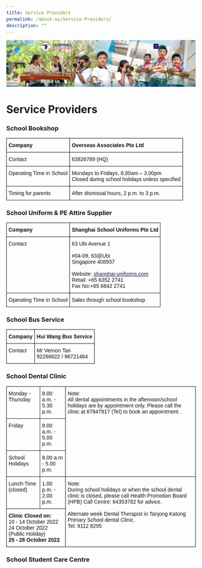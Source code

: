 ```yaml
---
title: Service Providers
permalink: /about-us/Service-Providers/
description: ""
---
```

![](/images/About%20Us.png)


Service Providers
=================

### **School Bookshop**

<style type="text/css">
.tg  {border-collapse:collapse;border-spacing:0;}
.tg td{border-color:black;border-style:solid;border-width:1px;font-family:Arial, sans-serif;font-size:14px;
  overflow:hidden;padding:10px 5px;word-break:normal;}
.tg th{border-color:black;border-style:solid;border-width:1px;font-family:Arial, sans-serif;font-size:14px;
  font-weight:normal;overflow:hidden;padding:10px 5px;word-break:normal;}
.tg .tg-clkh{color:#121212;font-weight:bold;text-align:left;vertical-align:top}
.tg .tg-kk00{color:#121212;text-align:left;vertical-align:top}
</style>
<table class="tg">
<thead>
  <tr>
    <th class="tg-clkh">Company</th>
    <th class="tg-clkh"> Overseas Associates Pte Ltd<br></th>
  </tr>
</thead>
<tbody>
  <tr>
    <td class="tg-kk00"><span style="font-weight:normal;color:#121212"> Contact</span></td>
    <td class="tg-kk00"><span style="font-weight:normal;color:#121212"> 63826789 (HQ)</span></td>
  </tr>
  <tr>
    <td class="tg-kk00"><span style="font-weight:normal;color:#121212"> Operating Time in School</span></td>
    <td class="tg-kk00"><span style="font-weight:normal;color:#121212"> Mondays to Fridays, 8.00am – 3.00pm</span><br><span style="font-weight:normal;color:#121212"> Closed during school holidays unless specified</span></td>
  </tr>
  <tr>
    <td class="tg-kk00"><span style="font-weight:normal;color:#121212"> Timing for parents</span></td>
    <td class="tg-kk00"><span style="font-weight:normal;color:#121212"> After dismissal hours, 2 p.m. to 3 p.m.</span></td>
  </tr>
</tbody>
</table>


### **School Uniform & PE Attire Supplier**

<style type="text/css">
.tg  {border-collapse:collapse;border-spacing:0;}
.tg td{border-color:black;border-style:solid;border-width:1px;font-family:Arial, sans-serif;font-size:14px;
  overflow:hidden;padding:10px 5px;word-break:normal;}
.tg th{border-color:black;border-style:solid;border-width:1px;font-family:Arial, sans-serif;font-size:14px;
  font-weight:normal;overflow:hidden;padding:10px 5px;word-break:normal;}
.tg .tg-clkh{color:#121212;font-weight:bold;text-align:left;vertical-align:top}
.tg .tg-kk00{color:#121212;text-align:left;vertical-align:top}
</style>
<table class="tg">
<thead>
  <tr>
    <th class="tg-clkh">Company</th>
    <th class="tg-clkh"> Shanghai School Uniforms Pte Ltd <br></th>
  </tr>
</thead>
<tbody>
  <tr>
    <td class="tg-kk00"><span style="font-weight:normal;color:#121212"> Contact</span></td>
    <td class="tg-kk00"><span style="font-weight:normal;color:#121212"> 63 Ubi Avenue 1</span><br><br><span style="font-weight:normal;color:#121212"> #04-09, 63@Ubi </span><br><span style="font-weight:normal;color:#121212"> Singapore 408937 </span><br><br><span style="font-weight:normal;color:#121212"> Website:</span> <a href="http://shanghai-uniforms.com/"><span style="font-weight:400;text-decoration:underline;color:#1F2243">shanghai-uniforms.com</span></a><br><span style="font-weight:normal;color:#121212"> Retail: +65 6352 2741</span><br><span style="font-weight:normal;color:#121212"> Fax No:+65 6842 2741</span></td>
  </tr>
  <tr>
    <td class="tg-kk00"><span style="font-weight:normal;color:#121212"> Operating Time in School</span></td>
    <td class="tg-kk00"><span style="font-weight:normal;color:#121212"> Sales through school bookshop</span></td>
  </tr>
</tbody>
</table>


### **School Bus Service**

<style type="text/css">
.tg  {border-collapse:collapse;border-spacing:0;}
.tg td{border-color:black;border-style:solid;border-width:1px;font-family:Arial, sans-serif;font-size:14px;
  overflow:hidden;padding:10px 5px;word-break:normal;}
.tg th{border-color:black;border-style:solid;border-width:1px;font-family:Arial, sans-serif;font-size:14px;
  font-weight:normal;overflow:hidden;padding:10px 5px;word-break:normal;}
.tg .tg-clkh{color:#121212;font-weight:bold;text-align:left;vertical-align:top}
.tg .tg-kk00{color:#121212;text-align:left;vertical-align:top}
</style>
<table class="tg">
<thead>
  <tr>
    <th class="tg-clkh"> Company</th>
    <th class="tg-clkh"> Hui Wang Bus Service</th>
  </tr>
</thead>
<tbody>
  <tr>
    <td class="tg-kk00"><span style="font-weight:normal;color:#121212"> Contact</span><br></td>
    <td class="tg-kk00"><span style="font-weight:normal;color:#121212"> Mr Vernon Tan</span><br><span style="font-weight:normal;color:#121212"> 92266622 / 96721464</span></td>
  </tr>
</tbody>
</table>


### **School Dental Clinic**

<style type="text/css">
.tg  {border-collapse:collapse;border-spacing:0;}
.tg td{border-color:black;border-style:solid;border-width:1px;font-family:Arial, sans-serif;font-size:14px;
  overflow:hidden;padding:10px 5px;word-break:normal;}
.tg th{border-color:black;border-style:solid;border-width:1px;font-family:Arial, sans-serif;font-size:14px;
  font-weight:normal;overflow:hidden;padding:10px 5px;word-break:normal;}
.tg .tg-clkh{color:#121212;font-weight:bold;text-align:left;vertical-align:top}
.tg .tg-kk00{color:#121212;text-align:left;vertical-align:top}
</style>
<table class="tg">
<thead>
  <tr>
    <th class="tg-kk00"><span style="font-weight:normal;color:#121212">Monday - Thursday</span></th>
    <th class="tg-kk00"><span style="font-weight:normal;color:#121212">8.00 a.m. - 5.30 p.m.</span></th>
    <th class="tg-kk00" rowspan="3"><span style="font-weight:normal;color:#121212">Note:</span> <br><span style="font-weight:normal;color:#121212">All dental appointments in the afternoon/school holidays are by appointment only. Please call the clinic at</span> 67847817 (Tel) <span style="font-weight:normal;color:#121212">to book an appointment.</span></th>
  </tr>
  <tr>
    <th class="tg-kk00"><span style="font-weight:normal;color:#121212">Friday</span></th>
    <th class="tg-kk00"><span style="font-weight:normal;color:#121212">8.00 a.m. - 5.00 p.m.</span></th>
  </tr>
  <tr>
    <th class="tg-kk00"><span style="font-weight:normal;color:#121212">School Holidays</span></th>
    <th class="tg-kk00"><span style="font-weight:normal;color:#121212">8.00 a.m - 5.00 p.m.</span></th>
  </tr>
</thead>
<tbody>
  <tr>
    <td class="tg-kk00"><span style="font-weight:normal;color:#121212">Lunch-Time (closed)</span></td>
    <td class="tg-kk00"><span style="font-weight:normal;color:#121212">1.00 p.m. - 2.00 p.m.</span></td>
    <td class="tg-kk00" rowspan="2"><span style="font-weight:normal;color:#121212">Note:</span> <br><span style="font-weight:normal;color:#121212">During school holidays or when the school dental clinic is closed, please call</span> Health Promotion Board (HPB) Call Centre: 64353782 <span style="font-weight:normal;color:#121212">for advice.</span><br><br><span style="font-weight:normal;color:#121212">Alternate week Dental Therapist in Tanjong Katong Primary School dental Clinic.</span><br><span style="font-weight:normal;color:#121212">Tel: 9112 8295</span></td>
  </tr>
  <tr>
    <td class="tg-clkh" colspan="2">Clinic Closed on:<br><span style="font-weight:normal;color:#121212">10 - 14 October 2022</span><br><span style="font-weight:normal;color:#121212">24 October 2022 (Public Holiday)</span><br>25 - 28 October 2022</td>
  </tr>
</tbody>
</table>


### **School Student Care Centre**

